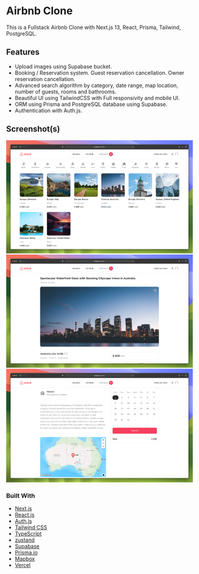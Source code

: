 # Airbnb Clone

This is a Fullstack Airbnb Clone with Next.js 13, React, Prisma, Tailwind, PostgreSQL.

## Features

- Upload images using Supabase bucket.
- Booking / Reservation system. Guest reservation cancellation. Owner reservation cancellation.
- Advanced search algorithm by category, date range, map location, number of guests, rooms and bathrooms.
- Beautiful UI using TailwindCSS with Full responsivity and mobile UI.
- ORM using Prisma and PostgreSQL database using Supabase.
- Authentication with Auth.js.

## Screenshot(s)

![Screenshot 1](Documentation/home-page-screenshot.jpg 'Home Page Screenshot')
![Screenshot 1](Documentation/listing-page-screenshot-1.jpg 'Listing Page 1 Screenshot')
![Screenshot 1](Documentation/listing-page-screenshot-2.jpg 'Listing Page 2 Screenshot')

### Built With

- [Next.js](https://nextjs.org/)
- [React.js](https://reactjs.org/)
- [Auth.js](https://authjs.dev/)
- [Tailwind CSS](https://tailwindcss.com/)
- [TypeScript](https://www.typescriptlang.org/)
- [zustand](https://zustand-demo.pmnd.rs/)
- [Supabase](https://supabase.com/)
- [Prisma.io](https://prisma.io/)
- [Mapbox](https://www.mapbox.com/)
- [Vercel](https://vercel.com/)
